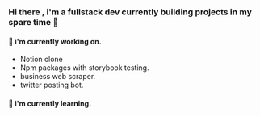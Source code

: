 ### Hi there , i'm a fullstack dev currently building projects in my spare time 👋 ###

#### 🔭 i'm currently working on.
  - Notion clone
  - Npm packages with storybook testing.
  - business web scraper.
  - twitter posting bot.
  
#### 🌱 i'm currently learning.

<!--
**codedevbrad/codedevbrad** is a ✨ _special_ ✨ repository because its `README.md` (this file) appears on your GitHub profile.

Here are some ideas to get you started:


- 🔭 I’m currently working on
- 🌱 I’m currently learning
- 👯 I’m looking to collaborate on ...
- 🤔 I’m looking for help with ...
- 💬 Ask me about ...
- 📫 How to reach me: ...
- 😄 Pronouns: ...
- ⚡ Fun fact: ...
-->
